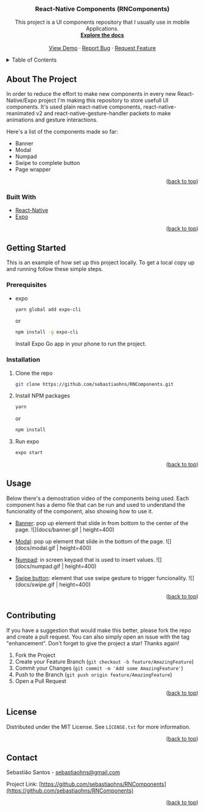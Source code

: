 <div id="top"></div>

<!-- PROJECT LOGO -->
<br />
<div align="center">

<h3 align="center">React-Native Components (RNComponents)</h3>

  <p align="center">
    This project is a UI components repository that I usually use in mobile Applications.
    <br />
    <a href="https://github.com/sebastiaohns/RNComponents"><strong>Explore the docs </strong></a>
    <br />
    <br />
    <a href="https://github.com/sebastiaohns/RNComponents">View Demo</a>
    ·
    <a href="https://github.com/sebastiaohns/RNComponents/issues">Report Bug</a>
    ·
    <a href="https://github.com/sebastiaohns/RNComponents/issues">Request Feature</a>
  </p>
</div>

<!-- TABLE OF CONTENTS -->
<details>
  <summary>Table of Contents</summary>
  <ol>
    <li>
      <a href="#about-the-project">About The Project</a>
      <ul>
        <li><a href="#built-with">Built With</a></li>
      </ul>
    </li>
    <li>
      <a href="#getting-started">Getting Started</a>
      <ul>
        <li><a href="#prerequisites">Prerequisites</a></li>
        <li><a href="#installation">Installation</a></li>
      </ul>
    </li>
    <li><a href="#usage">Usage</a></li>
    <li><a href="#roadmap">Roadmap</a></li>
    <li><a href="#contributing">Contributing</a></li>
    <li><a href="#license">License</a></li>
    <li><a href="#contact">Contact</a></li>
    <li><a href="#acknowledgments">Acknowledgments</a></li>
  </ol>
</details>

<!-- ABOUT THE PROJECT -->

## About The Project

In order to reduce the effort to make new components in every new React-Native/Expo project I'm making this repository to store usefull UI components. It's used plain react-native components, react-native-reanimated v2 and react-native-gesture-handler packets to make animations and gesture interactions.

Here's a list of the components made so far:

- Banner
- Modal
- Numpad
- Swipe to complete button
- Page wrapper

<p align="right">(<a href="#top">back to top</a>)</p>

### Built With

- [React-Native](https://reactnative.dev/)
- [Expo](https://docs.expo.dev/)

<p align="right">(<a href="#top">back to top</a>)</p>

<!-- GETTING STARTED -->

## Getting Started

This is an example of how set up this project locally.
To get a local copy up and running follow these simple steps.

### Prerequisites

- expo

  ```sh
  yarn global add expo-cli
  ```

  or

  ```sh
  npm install -g expo-cli
  ```

  Install Expo Go app in your phone to run the project.

### Installation

1. Clone the repo
   ```sh
   git clone https://github.com/sebastiaohns/RNComponents.git
   ```
2. Install NPM packages
   ```sh
   yarn
   ```
   or
   ```sh
   npm install
   ```
3. Run expo
   ```sh
   expo start
   ```

<p align="right">(<a href="#top">back to top</a>)</p>

<!-- USAGE EXAMPLES -->

## Usage

Below there's a demostration video of the components being used. Each component has a demo file that can be run and used to understand the funcionality of the component, also showing how to use it.

- [Banner](src/demos/BannerMain.tsx): pop up element that slide in from bottom to the center of the page.
  ![](docs/banner.gif | height=400)

- [Modal](src/demos/ModalMain.tsx): pop up element that slide in the bottom of the page.
  ![](docs/modal.gif | height=400)

- [Numpad](src/demos/MainNumpad.tsx): in screen keypad that is used to insert values.
  ![](docs/numpad.gif | height=400)

- [Swipe button](src/demos/MainSwipe.tsx): element that use swipe gesture to trigger funcionality.
  ![](docs/swipe.gif | height=400)

<p align="right">(<a href="#top">back to top</a>)</p>

<!-- CONTRIBUTING -->

## Contributing

If you have a suggestion that would make this better, please fork the repo and create a pull request. You can also simply open an issue with the tag "enhancement".
Don't forget to give the project a star! Thanks again!

1. Fork the Project
2. Create your Feature Branch (`git checkout -b feature/AmazingFeature`)
3. Commit your Changes (`git commit -m 'Add some AmazingFeature'`)
4. Push to the Branch (`git push origin feature/AmazingFeature`)
5. Open a Pull Request

<p align="right">(<a href="#top">back to top</a>)</p>

<!-- LICENSE -->

## License

Distributed under the MIT License. See `LICENSE.txt` for more information.

<p align="right">(<a href="#top">back to top</a>)</p>

<!-- CONTACT -->

## Contact

Sebastião Santos - sebastiaohns@gmail.com

Project Link: [https://github.com/sebastiaohns/RNComponents](https://github.com/sebastiaohns/RNComponents)

<p align="right">(<a href="#top">back to top</a>)</p>
